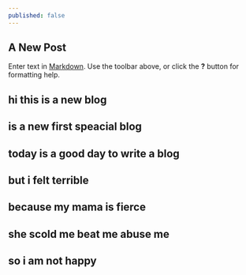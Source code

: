 ```yaml
---
published: false
---
```

## A New Post

Enter text in [Markdown](http://daringfireball.net/projects/markdown/). Use the toolbar above, or click the **?** button for formatting help.
## hi this is a new blog
## is a new first speacial blog
## today is a good day to write a blog
## but i felt terrible
## because my mama is fierce
## she scold me beat me abuse me
## so i am not happy

